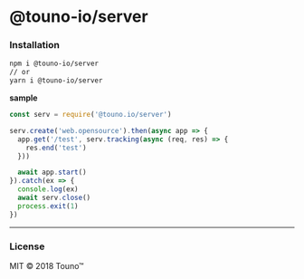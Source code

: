 # @touno-io/server

### Installation
```bash
npm i @touno-io/server
// or
yarn i @touno-io/server
```

**sample**
```javascript
const serv = require('@touno.io/server')

serv.create('web.opensource').then(async app => {
  app.get('/test', serv.tracking(async (req, res) => {
    res.end('test')
  }))

  await app.start()
}).catch(ex => {
  console.log(ex)
  await serv.close()
  process.exit(1)
})

```
----------
### License
MIT © 2018 Touno™
